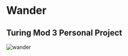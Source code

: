 # Wander
## Turing Mod 3 Personal Project

![wander](https://user-images.githubusercontent.com/17756439/32425476-985eefa2-c270-11e7-8bd1-de06964121ad.gif)

